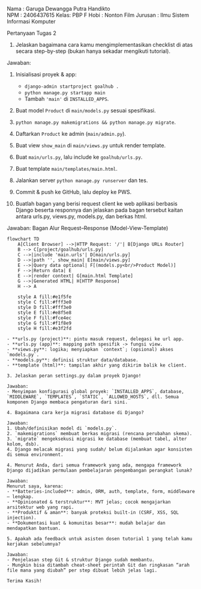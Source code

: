 Nama : Garuga Dewangga Putra Handikto  
NPM  : 2406437615
Kelas: PBP F
Hobi : Nonton Film
Jurusan : Ilmu Sistem Informasi Komputer


Pertanyaan Tugas 2

1. Jelaskan bagaimana cara kamu mengimplementasikan checklist di atas secara step-by-step (bukan hanya sekadar mengikuti tutorial).

Jawaban:
1. Inisialisasi proyek & app:
   - `django-admin startproject goalhub .`
   - `python manage.py startapp main`
   - Tambah `'main'` di `INSTALLED_APPS`.
2. Buat model `Product` di `main/models.py` sesuai spesifikasi.
3. `python manage.py makemigrations && python manage.py migrate`.
4. Daftarkan `Product` ke admin (`main/admin.py`).
5. Buat view `show_main` di `main/views.py` untuk render template.
6. Buat `main/urls.py`, lalu include ke `goalhub/urls.py`.
7. Buat template `main/templates/main.html`.
8. Jalankan server `python manage.py runserver` dan tes.
9. Commit & push ke GitHub, lalu deploy ke PWS.

2. Buatlah bagan yang berisi request client ke web aplikasi berbasis Django beserta responnya dan jelaskan pada bagan tersebut kaitan antara urls.py, views.py, models.py, dan berkas html.

Jawaban: 
Bagan Alur Request–Response (Model-View-Template)

```mermaid
flowchart TD
    A[Client Browser] -->|HTTP Request: '/'| B[Django URLs Router]
    B --> C[project/goalhub/urls.py]
    C -->|include 'main.urls'| D[main/urls.py]
    D -->|path '', show_main| E[main/views.py]
    E -->|Query data optional| F[(models.py<br/>Product Model)]
    F -->|Return data| E
    E -->|render context| G[main.html Template]
    G -->|Generated HTML| H[HTTP Response]
    H --> A
    
    style A fill:#e1f5fe
    style C fill:#fff3e0
    style D fill:#fff3e0
    style E fill:#e8f5e8
    style F fill:#fce4ec
    style G fill:#f1f8e9
    style H fill:#e3f2fd

- **urls.py (project)**: pintu masuk request, delegasi ke url app.
- **urls.py (app)**: mapping path spesifik -> fungsi view.
- **views.py**: logika; menyiapkan `context`; (opsional) akses `models.py`.
- **models.py**: definisi struktur data/database.
- **template (html)**: tampilan akhir yang dikirim balik ke client.

3. Jelaskan peran settings.py dalam proyek Django!

Jawaban:
- Menyimpan konfigurasi global proyek: `INSTALLED_APPS`, database, `MIDDLEWARE`, `TEMPLATES`, `STATIC`, `ALLOWED_HOSTS`, dll. Semua komponen Django membaca pengaturan dari sini.

4. Bagaimana cara kerja migrasi database di Django?

Jawaban: 
1. Ubah/definisikan model di `models.py`.
2. `makemigrations` membuat berkas migrasi (rencana perubahan skema).
3. `migrate` mengeksekusi migrasi ke database (membuat tabel, alter kolom, dsb).
4. Django melacak migrasi yang sudah/ belum dijalankan agar konsisten di semua environment.

4. Menurut Anda, dari semua framework yang ada, mengapa framework Django dijadikan permulaan pembelajaran pengembangan perangkat lunak?

Jawaban:
Menurut saya, karena:
- **Batteries-included**: admin, ORM, auth, template, form, middleware – lengkap.
- **Opinionated & terstruktur**: MVT jelas; cocok mengajarkan arsitektur web yang rapi.
- **Produktif & aman**: banyak proteksi built-in (CSRF, XSS, SQL injection).
- **Dokumentasi kuat & komunitas besar**: mudah belajar dan mendapatkan bantuan.

5. Apakah ada feedback untuk asisten dosen tutorial 1 yang telah kamu kerjakan sebelumnya?

Jawaban:
- Penjelasan step Git & struktur Django sudah membantu.
- Mungkin bisa ditambah cheat-sheet perintah Git dan ringkasan “arah file mana yang diubah” per step dibuat lebih jelas lagi.

Terima Kasih!
